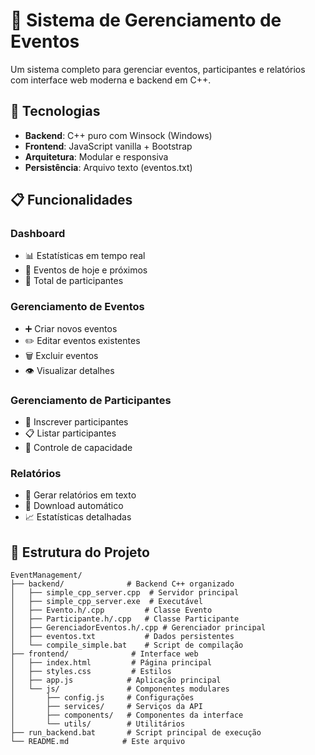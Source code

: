 # 🎉 Sistema de Gerenciamento de Eventos

Um sistema completo para gerenciar eventos, participantes e relatórios com interface web moderna e backend em C++.

## 🚀 **Tecnologias**

- **Backend**: C++ puro com Winsock (Windows)
- **Frontend**: JavaScript vanilla + Bootstrap
- **Arquitetura**: Modular e responsiva
- **Persistência**: Arquivo texto (eventos.txt)

## 📋 **Funcionalidades**

### **Dashboard**
- 📊 Estatísticas em tempo real
- 📅 Eventos de hoje e próximos
- 👥 Total de participantes

### **Gerenciamento de Eventos**
- ➕ Criar novos eventos
- ✏️ Editar eventos existentes
- 🗑️ Excluir eventos
- 👁️ Visualizar detalhes

### **Gerenciamento de Participantes**
- 📝 Inscrever participantes
- 📋 Listar participantes
- 🔢 Controle de capacidade

### **Relatórios**
- 📄 Gerar relatórios em texto
- 💾 Download automático
- 📈 Estatísticas detalhadas

## 📁 **Estrutura do Projeto**

```
EventManagement/
├── backend/              # Backend C++ organizado
│   ├── simple_cpp_server.cpp  # Servidor principal
│   ├── simple_cpp_server.exe  # Executável
│   ├── Evento.h/.cpp         # Classe Evento
│   ├── Participante.h/.cpp   # Classe Participante
│   ├── GerenciadorEventos.h/.cpp # Gerenciador principal
│   ├── eventos.txt           # Dados persistentes
│   └── compile_simple.bat    # Script de compilação
├── frontend/              # Interface web
│   ├── index.html         # Página principal
│   ├── styles.css         # Estilos
│   ├── app.js            # Aplicação principal
│   └── js/               # Componentes modulares
│       ├── config.js     # Configurações
│       ├── services/     # Serviços da API
│       ├── components/   # Componentes da interface
│       └── utils/        # Utilitários
├── run_backend.bat       # Script principal de execução
└── README.md            # Este arquivo
```
